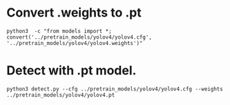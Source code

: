 # Convert .weights to .pt
	python3  -c "from models import *; convert('../pretrain_models/yolov4/yolov4.cfg', '../pretrain_models/yolov4/yolov4.weights')"

# Detect with .pt model.
	python3 detect.py --cfg ../pretrain_models/yolov4/yolov4.cfg --weights ../pretrain_models/yolov4/yolov4.pt
